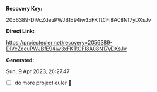 **Recovery Key:**

2056389-DIVcZdeuPWJBfE94iw3xFKTtCFI8A08N17yDXsJv

**Direct Link:**

https://projecteuler.net/recovery=2056389-DIVcZdeuPWJBfE94iw3xFKTtCFI8A08N17yDXsJv

**Generated:**

Sun, 9 Apr 2023, 20:27.47

- [ ] do more project euler 🔽 